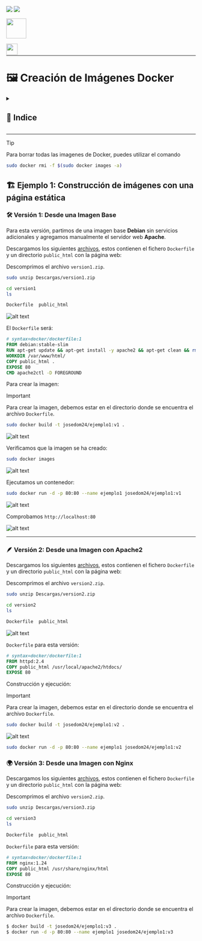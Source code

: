 ![](/.resGen/_bannerD.png#gh-dark-mode-only)
![](/.resGen/_bannerL.png#gh-light-mode-only)

<a href="../readme.md"><img src="/.resGen/_back.svg" width="52.5"></a>

<a href="../5/readme.md"><img src="/.resGen/_arrow_r.svg" width="30" align="left"></a>

<br>

---

# 🖼️ Creación de Imágenes Docker

<details>

<summary>

## 📌 Indice

</summary>

- [🖼️ Creación de Imágenes Docker](#️-creación-de-imágenes-docker)
  - [📌 Indice](#-indice)
  - [🏗️ Ejemplo 1: Construcción de imágenes con una página estática](#️-ejemplo-1-construcción-de-imágenes-con-una-página-estática)
    - [🛠️ Versión 1: Desde una Imagen Base](#️-versión-1-desde-una-imagen-base)
    - [🪶 Versión 2: Desde una Imagen con Apache2](#-versión-2-desde-una-imagen-con-apache2)
    - [🌍 Versión 3: Desde una Imagen con Nginx](#-versión-3-desde-una-imagen-con-nginx)

</details>

---

> [!TIP]
> Para borrar todas las imagenes de Docker, puedes utilizar el comando
> 
> ```bash
> sudo docker rmi -f $(sudo docker images -a)
> ```


## 🏗️ Ejemplo 1: Construcción de imágenes con una página estática

### 🛠️ Versión 1: Desde una Imagen Base

Para esta versión, partimos de una imagen base **Debian** sin servicios adicionales y agregamos manualmente el servidor web **Apache**.

Descargamos los siguientes [archivos](https://downgit.github.io/#/home?url=https://github.com/josedom24/curso_docker_ies/tree/main/ejemplos/modulo5/ejemplo1/version1), estos contienen el fichero `Dockerfile` y un directorio `public_html` con la página web:

Descomprimos el archivo `version1.zip`.

```bash
sudo unzip Descargas/version1.zip
```

```bash
cd version1
ls
```

```bash
Dockerfile  public_html
```

![alt text](image.png)

El `Dockerfile` será:

```dockerfile
# syntax=docker/dockerfile:1
FROM debian:stable-slim
RUN apt-get update && apt-get install -y apache2 && apt-get clean && rm -rf /var/lib/apt/lists/*
WORKDIR /var/www/html/
COPY public_html .
EXPOSE 80
CMD apache2ctl -D FOREGROUND
```

Para crear la imagen:

> [!IMPORTANT]  
> Para crear la imagen, debemos estar en el directorio donde se encuentra el archivo `Dockerfile`.

```bash
sudo docker build -t josedom24/ejemplo1:v1 .
```

![alt text](image-1.png)

Verificamos que la imagen se ha creado:

```bash
sudo docker images
```

![alt text](image-2.png)

Ejecutamos un contenedor:

```bash
sudo docker run -d -p 80:80 --name ejemplo1 josedom24/ejemplo1:v1
```

![alt text](image-3.png)

Comprobamos `http://localhost:80`

![alt text](image-4.png)

---

### 🪶 Versión 2: Desde una Imagen con Apache2

Descargamos los siguientes [archivos](https://downgit.github.io/#/home?url=https://github.com/josedom24/curso_docker_ies/tree/main/ejemplos/modulo5/ejemplo1/version2), estos contienen el fichero `Dockerfile` y un directorio `public_html` con la página web:

Descomprimos el archivo `version2.zip`.

```bash
sudo unzip Descargas/version2.zip
```

```bash
cd version2
ls
```

```bash
Dockerfile  public_html
```

![alt text](image-5.png)

`Dockerfile` para esta versión:

```dockerfile
# syntax=docker/dockerfile:1
FROM httpd:2.4
COPY public_html /usr/local/apache2/htdocs/
EXPOSE 80
```

Construcción y ejecución:

> [!IMPORTANT]  
> Para crear la imagen, debemos estar en el directorio donde se encuentra el archivo `Dockerfile`.

```bash
sudo docker build -t josedom24/ejemplo1:v2 .
```

![alt text](image-6.png)

```bash
sudo docker run -d -p 80:80 --name ejemplo1 josedom24/ejemplo1:v2
```

### 🌍 Versión 3: Desde una Imagen con Nginx
Descargamos los siguientes [archivos](https://downgit.github.io/#/home?url=https://github.com/josedom24/curso_docker_ies/tree/main/ejemplos/modulo5/ejemplo1/version3), estos contienen el fichero `Dockerfile` y un directorio `public_html` con la página web:

Descomprimos el archivo `version2.zip`.

```bash
sudo unzip Descargas/version3.zip
```

```bash
cd version3
ls
```

```bash
Dockerfile  public_html
```

`Dockerfile` para esta versión:

```dockerfile
# syntax=docker/dockerfile:1
FROM nginx:1.24
COPY public_html /usr/share/nginx/html
EXPOSE 80
```

Construcción y ejecución:

> [!IMPORTANT]  
> Para crear la imagen, debemos estar en el directorio donde se encuentra el archivo `Dockerfile`.

```bash
$ docker build -t josedom24/ejemplo1:v3 .
$ docker run -d -p 80:80 --name ejemplo1 josedom24/ejemplo1:v3
```

